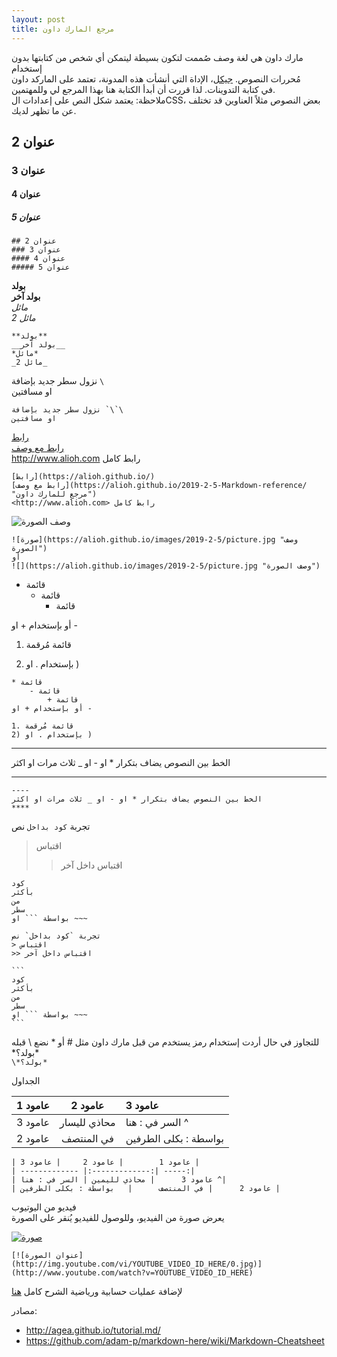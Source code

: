```yaml
---
layout: post
title: مرجع المارك داون
---
```


مارك داون هي لغة وصف صُممت لتكون بسيطة ليتمكن أي شخص من كتابتها بدون إستخدام  
مُحررات النصوص. [جيكل](https://github.com/barryclark/jekyll-now)، الإداة التي أنشأت هذه المدونة، تعتمد على الماركد داون  
في كتابة التدوينات. لذا قررت أن أبدأ الكتابة هنا بهذا المرجع لي وللمهتمين.  
ملاحظة: يعتمد شكل النص على إعدادات الCSS، بعض النصوص مثلاً العناوين قد تختلف عن ما تظهر لديك.

## عنوان 2  
### عنوان 3  
#### عنوان 4  
##### عنوان 5  

```
## عنوان 2  
### عنوان 3  
#### عنوان 4  
##### عنوان 5  
```


**بولد**  
__بولد آخر__  
*مائل*  
_مائل 2_  
```
**بولد**  
__بولد آخر__  
*مائل*  
_مائل 2_  
```


نزول سطر جديد بإضافة `\`  
او مسافتين  
```
نزول سطر جديد بإضافة `\`\
او مسافتين  
```


[رابط](https://alioh.github.io/)  
[رابط مع وصف](https://alioh.github.io/2019-2-5-Markdown-reference/ "مرجع للمارك داون")  
<http://www.alioh.com> رابط كامل  
```
[رابط](https://alioh.github.io/)  
[رابط مع وصف](https://alioh.github.io/2019-2-5-Markdown-reference/ "مرجع للمارك داون")  
<http://www.alioh.com> رابط كامل  
```

![](https://alioh.github.io/images/2019-2-5/picture.jpg "وصف الصورة")  
```
![صورة](https://alioh.github.io/images/2019-2-5/picture.jpg "وصف الصورة")  
أو
![](https://alioh.github.io/images/2019-2-5/picture.jpg "وصف الصورة")  
```


* قائمة  
    - قائمة  
        + قائمة  

أو بإستخدام + او -

1. قائمة مُرقمة  
2) بإستخدام . او )  

```
* قائمة  
    - قائمة  
        + قائمة  
أو بإستخدام + او -

1. قائمة مُرقمة 
2) بإستخدام . او )  
```


----
الخط بين النصوص يضاف بتكرار * او - او _ ثلاث مرات او اكثر
****
```
----
الخط بين النصوص يضاف بتكرار * او - او _ ثلاث مرات او اكثر
****
```


تجربة `كود بداخل` نص  
> اقتباس
>> اقتباس داخل آخر

```
كود
بأكثر
من
سطر
بواسطة ``` او ~~~
```
~~~
تجربة `كود بداخل` نص  
> اقتباس
>> اقتباس داخل آخر

```
كود
بأكثر
من
سطر
بواسطة ``` او ~~~
```
~~~

للتجاوز في حال أردت إستخدام رمز يستخدم من قبل مارك داون مثل # أو * نضع \ قبله  
\*بولد؟*  
`\*بولد؟*`  

الجداول  

| عامود 1        | عامود 2     | عامود 3 |
| ------------- |:-------------:| :-----|
| عامود 3      | محاذي لليسار | السر في : هنا ^|
| عامود 2      | في المنتصف      |   بواسطة : بكلى الطرفين |

```
| عامود 1        | عامود 2     | عامود 3 |
| ------------- |:-------------:| -----:|
| عامود 3      | محاذي لليمين | السر في : هنا ^|
| عامود 2      | في المنتصف      |   بواسطة : بكلى الطرفين |
```

فيديو من اليوتيوب  
يعرض صورة من الفيديو، وللوصول للفيديو يُنقر على الصورة

[![صورة](http://img.youtube.com/vi/uXfJc8up6cM/0.jpg)](http://www.youtube.com/watch?v=uXfJc8up6cM)

```
[![عنوان الصورة](http://img.youtube.com/vi/YOUTUBE_VIDEO_ID_HERE/0.jpg)](http://www.youtube.com/watch?v=YOUTUBE_VIDEO_ID_HERE)
```

لإضافة عمليات حسابية ورياضية الشرح كامل [هنا](https://math.meta.stackexchange.com/questions/5020/mathjax-basic-tutorial-and-quick-reference)


مصادر:
- <http://agea.github.io/tutorial.md/>
- <https://github.com/adam-p/markdown-here/wiki/Markdown-Cheatsheet>
